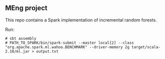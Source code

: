 ## MEng project

This repo contains a Spark implementation of incremental random forests.

Run:
```
# sbt assembly
# PATH_TO_SPARK/bin/spark-submit --master local[2] --class "org.apache.spark.ml.wahoo.BENCHMARK" --driver-memory 2g target/scala-2.10/ml.jar > output.txt
